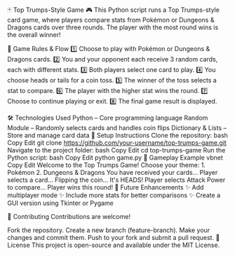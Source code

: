 🃏 Top Trumps-Style Game 🎮
This Python script runs a Top Trumps-style card game, where players compare stats from Pokémon or Dungeons & Dragons cards over three rounds. The player with the most round wins is the overall winner!

🎯 Game Rules & Flow
1️⃣ Choose to play with Pokémon or Dungeons & Dragons cards.
2️⃣ You and your opponent each receive 3 random cards, each with different stats.
3️⃣ Both players select one card to play.
4️⃣ You choose heads or tails for a coin toss.
5️⃣ The winner of the toss selects a stat to compare.
6️⃣ The player with the higher stat wins the round.
7️⃣ Choose to continue playing or exit.
8️⃣ The final game result is displayed.

🛠 Technologies Used
Python – Core programming language
Random Module – Randomly selects cards and handles coin flips
Dictionary & Lists – Store and manage card data
🚀 Setup Instructions
Clone the repository:
bash
Copy
Edit
git clone https://github.com/your-username/top-trumps-game.git
Navigate to the project folder:
bash
Copy
Edit
cd top-trumps-game
Run the Python script:
bash
Copy
Edit
python game.py
🎉 Gameplay Example
vbnet
Copy
Edit
Welcome to the Top Trumps Game!
Choose your theme: 1. Pokémon  2. Dungeons & Dragons
You have received your cards...
Player selects a card...
Flipping the coin... It's HEADS!
Player selects Attack Power to compare...
Player wins this round!
🔮 Future Enhancements
✨ Add multiplayer mode
✨ Include more stats for better comparisons
✨ Create a GUI version using Tkinter or Pygame

🤝 Contributing
Contributions are welcome!

Fork the repository.
Create a new branch (feature-branch).
Make your changes and commit them.
Push to your fork and submit a pull request.
📜 License
This project is open-source and available under the MIT License.
